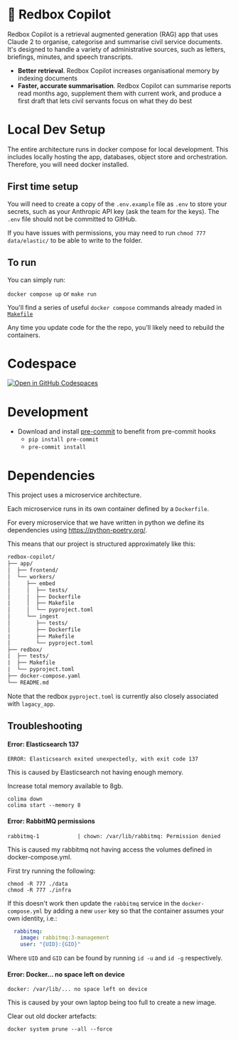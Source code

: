 # 📮 Redbox Copilot

Redbox Copilot is a retrieval augmented generation (RAG) app that uses Claude 2 to organise, categorise and summarise civil service documents. It's designed to handle a variety of administrative sources, such as letters, briefings, minutes, and speech transcripts.

- **Better retrieval**. Redbox Copilot increases organisational memory by indexing documents
- **Faster, accurate summarisation**. Redbox Copilot can summarise reports read months ago, supplement them with current work, and produce a first draft that lets civil servants focus on what they do best

# Local Dev Setup

The entire architecture runs in docker compose for local development. This includes locally hosting the app, databases, object store and orchestration. Therefore, you will need docker installed.

## First time setup

You will need to create a copy of the `.env.example` file as `.env` to store your secrets, such as your Anthropic API key (ask the team for the keys). The `.env` file should not be committed to GitHub.

If you have issues with permissions, you may need to run `chmod 777 data/elastic/` to be able to write to the folder.

## To run

You can simply run:

`docker compose up` or `make run`

You'll find a series of useful `docker compose` commands already maded in [`Makefile`](./Makefile)

Any time you update code for the the repo, you'll likely need to rebuild the containers.

# Codespace

[![Open in GitHub Codespaces](https://github.com/codespaces/badge.svg)](https://codespaces.new/i-dot-ai/redbox-copilot?quickstart=1)

# Development

- Download and install [pre-commit](https://pre-commit.com) to benefit from pre-commit hooks
  - `pip install pre-commit`
  - `pre-commit install`

# Dependencies

This project uses a microservice architecture.

Each microservice runs in its own container defined by a `Dockerfile`.

For every microservice that we have written in python we define its dependencies using https://python-poetry.org/.

This means that our project is structured approximately like this:

```txt
redbox-copilot/
├── app/
│  ├── frontend/
│  └── workers/
│     ├── embed
│     │  ├── tests/
│     │  ├── Dockerfile
|     │  ├── Makefile
│     │  └── pyproject.toml
│     └── ingest
│        ├── tests/
│        ├── Dockerfile
|        ├── Makefile
│        └── pyproject.toml
├── redbox/
|  ├── tests/
|  ├── Makefile
|  └── pyproject.toml
├── docker-compose.yaml
└── README.md
```

Note that the redbox `pyproject.toml` is currently also closely associated with `lagacy_app`.

## Troubleshooting

#### Error: Elasticsearch 137

```commandline
ERROR: Elasticsearch exited unexpectedly, with exit code 137
```
This is caused by Elasticsearch not having enough memory.

Increase total memory available to 8gb.

```commandline
colima down
colima start --memory 8
```


#### Error: RabbitMQ permissions
```commandline
rabbitmq-1            | chown: /var/lib/rabbitmq: Permission denied
```

This is caused my rabbitmq not having access the volumes defined in docker-compose.yml.

First try running the following:

```commandline
chmod -R 777 ./data
chmod -R 777 ./infra
```

If this doesn't work then update the `rabbitmq` service in the `docker-compose.yml`
by adding a new `user` key so that the container assumes your own identity, i.e.:

```yaml
  rabbitmq:
    image: rabbitmq:3-management
    user: "{UID}:{GID}"
```

Where `UID` and `GID` can be found by running `id -u` and `id -g` respectively.

#### Error: Docker... no space left on device

```commandline
docker: /var/lib/... no space left on device
```

This is caused by your own laptop being too full to create a new image.

Clear out old docker artefacts:

```commandline
docker system prune --all --force
```
